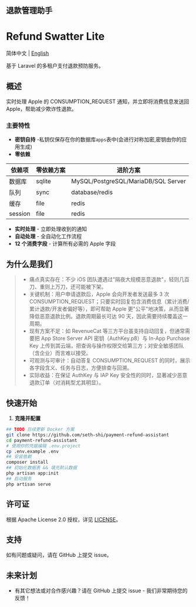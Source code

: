 ## 退款管理助手


# Refund Swatter Lite

简体中文 | [English](./README.md)

基于 Laravel 的多租户支付退款预防服务。

## 概述

实时处理 Apple 的 CONSUMPTION_REQUEST 通知，并立即将消费信息发送回 Apple，帮助减少欺诈性退款。

### 主要特性

- **密钥自持** -私钥仅保存在你的数据库`apps`表中(会进行对称加密,密钥由你的应用生成)
- **零依赖**

| 依赖项 | 零依赖方案 |  进阶方案   |
|-----|--|-----|
|  数据库   | sqlite | MySQL/PostgreSQL/MariaDB/SQL Server    |
|  队列   | sync | database/redis  |
|  缓存   | file | redis  |
|   session | file |  redis   |


- **实时处理** - 立即处理收到的通知
- **自动处理** - 全自动化工作流程
- **12 个消费字段** - 计算所有必需的 Apple 字段

## 为什么是我们
> - 痛点真实存在：不少 iOS 团队遭遇过"隔夜大规模恶意退款"，轻则几百刀、重则上万刀，还可能被下架。
> - 关键机制：用户申请退款后，Apple 会向开发者发送最多 3 次 CONSUMPTION_REQUEST；只要实时回复包含消费信息（累计消费/累计退款/开发者偏好等），即可帮助 Apple 更"公平"地决策，从而显著降低恶意退款比例。退款周期最长可达 90 天，因此需要持续覆盖这一周期。
> - 现有方案不足：如 RevenueCat 等三方平台虽支持自动回复，但通常需要把 App Store Server API 密钥（AuthKey.p8）与 In-App Purchase Key 上传到其云端，把查询与操作权限交给第三方；对安全敏感团队（含企业）而言难以接受。
> - 可观测与可审计：自动答复 CONSUMPTION_REQUEST 的同时，展示各字段含义、任务与日志，方便排查与回溯。
> - 实际收益：在保证 AuthKey 与 IAP Key 安全性的同时，显著减少恶意退款订单（对消耗型尤其明显）。

## 快速开始

1. **克隆并配置**
```bash
## TODO 后续更新 Docker 方案
git clone https://github.com/seth-shi/payment-refund-assistant
cd payment-refund-assistant
# 使用你的凭据编辑 .env.project
cp .env.example .env
## 安装依赖
composer install
## 初始化数据表 && 填充默认数据
php artisan app:init
## 启动服务
php artisan serve
```


## 许可证

根据 Apache License 2.0 授权，详见 [LICENSE](./LICENSE)。

## 支持

如有问题或疑问，请在 GitHub 上提交 issue。

## 未来计划
- 有其它想法或对合作感兴趣？请在 GitHub 上提交 issue - 我们非常期待您的反馈！
